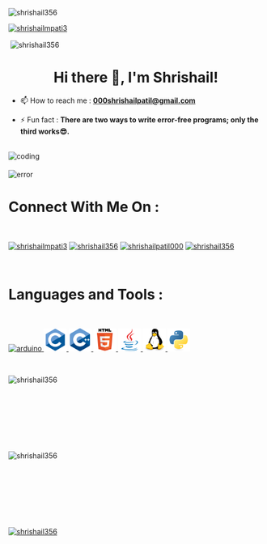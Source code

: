 <p align="left"> <img src="https://komarev.com/ghpvc/?username=shrishail356&label=Profile%20views&color=0e75b6&style=flat" alt="shrishail356" /> </p>


<p align="left"> <a href="https://twitter.com/shrishailmpati3" target="blank"><img src="https://img.shields.io/twitter/follow/shrishailmpati3?logo=twitter&style=for-the-badge" alt="shrishailmpati3" /></a> </p>



<p>&nbsp;<img align="center" src="https://github-readme-stats.vercel.app/api?username=shrishail356&show_icons=true&locale=en" alt="shrishail356" /></p>

<h1 align="center">Hi there 👋, I'm Shrishail!</h1>



- 📫 How to reach me : **000shrishailpatil@gmail.com**

- ⚡ Fun fact :  **There are two ways to write error-free programs; only the third works😎.**
<br>
<img align="center" alt="coding" width="500"  src="https://media.tenor.com/JPX5iWzkrfQAAAAS/akudama-drive-anime.gif">
<br>
<br>
<img align="center" alt="error" width="300"  src="https://cdn.dribbble.com/users/4047034/screenshots/9176275/media/b40e0d6c115634a62ec51c9b68a16f3f.gif">
<h1 align="left">Connect With Me On : </h1>
<br>
<p align="left">
<a href="https://twitter.com/shrishailmpati3" target="blank"><img align="center" src="https://raw.githubusercontent.com/rahuldkjain/github-profile-readme-generator/master/src/images/icons/Social/twitter.svg" alt="shrishailmpati3" height="45" width="55" /></a>
<a href="https://github.com/shrishail356" target="blank"><img align="center" src="https://raw.githubusercontent.com/rahuldkjain/github-profile-readme-generator/master/src/images/icons/Social/github.svg" alt="shrishail356" height="45" width="55" /></a>
<a href="https://instagram.com/shrishailpatil000" target="blank"><img align="center" src="https://raw.githubusercontent.com/rahuldkjain/github-profile-readme-generator/master/src/images/icons/Social/instagram.svg" alt="shrishailpatil000" height="45" width="55" /></a>
<a href="https://linkedin.com/in/shrishail356" target="blank"><img align="center" src="https://raw.githubusercontent.com/rahuldkjain/github-profile-readme-generator/master/src/images/icons/Social/linked-in-alt.svg" alt="shrishail356" height="45" width="55" /></a>
</p>
<br>
<h1 align="left">Languages and Tools : </h1>
<br>
<p align="left"> <a href="https://www.arduino.cc/" target="_blank" rel="noreferrer"> <img src="https://cdn.worldvectorlogo.com/logos/arduino-1.svg" alt="arduino" width="45" height="45"/> </a> <a href="https://www.cprogramming.com/" target="_blank" rel="noreferrer"> <img src="https://raw.githubusercontent.com/devicons/devicon/master/icons/c/c-original.svg" alt="c" width="45" height="45"/> </a> <a href="https://www.w3schools.com/cpp/" target="_blank" rel="noreferrer"> <img src="https://raw.githubusercontent.com/devicons/devicon/master/icons/cplusplus/cplusplus-original.svg" alt="cplusplus" width="45" height="45"/> </a> <a href="https://www.w3.org/html/" target="_blank" rel="noreferrer"> <img src="https://raw.githubusercontent.com/devicons/devicon/master/icons/html5/html5-original-wordmark.svg" alt="html5" width="45" height="45"/> </a> <a href="https://www.java.com" target="_blank" rel="noreferrer"> <img src="https://raw.githubusercontent.com/devicons/devicon/master/icons/java/java-original.svg" alt="java" width="45" height="45"/> </a> <a href="https://www.linux.org/" target="_blank" rel="noreferrer"> <img src="https://raw.githubusercontent.com/devicons/devicon/master/icons/linux/linux-original.svg" alt="linux" width="45" height="45"/> </a> <a href="https://www.python.org" target="_blank" rel="noreferrer"> <img src="https://raw.githubusercontent.com/devicons/devicon/master/icons/python/python-original.svg" alt="python" width="45" height="45"/> </a> </p>
<br>
<p><img align="left" src="https://github-readme-stats.vercel.app/api/top-langs?username=shrishail356&show_icons=true&locale=en&layout=compact" alt="shrishail356" /></p>
<br>
<br>
<br>
<br>
<br>
<br>
<br>
<br>

<p><img align="left" src="https://github-readme-streak-stats.herokuapp.com/?user=shrishail356&" alt="shrishail356" /></p>
<br>
<br>
<br>
<br>
<br>
<br>
<br>
<br>

<p align="left"> <a href="https://github.com/ryo-ma/github-profile-trophy"><img src="https://github-profile-trophy.vercel.app/?username=shrishail356" alt="shrishail356" /></a> </p>



